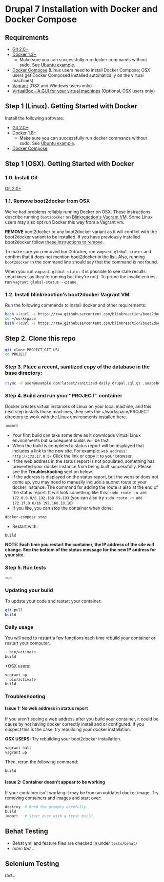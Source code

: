 # Drupal 7 Installation with Docker and Docker Compose

## Requirements
- [Git 2.0+](http://git-scm.com/book/en/v2/Getting-Started-Installing-Git)
- [Docker 1.3+](https://docs.docker.com/installation/)
  - Make sure you can successfully run docker commands without sudo. See [Ubuntu example](https://docs.docker.com/installation/ubuntulinux/#giving-non-root-access).
- [Docker Compose](http://docs.docker.com/compose/) (Linux users need to install Docker Compose; OSX users get Docker Composed installed automatically on the virtual machines)
- [Vagrant](https://www.vagrantup.com) (OSX and Windows users only)
- [VirtualBox - A GUI for your virtual machines](https://www.virtualbox.org/wiki/Downloads) (Optional, OSX users only)

## Step 1 (Linux). Getting Started with Docker

Install the following software:

- [Git 2.0+](http://git-scm.com/book/en/v2/Getting-Started-Installing-Git)
- [Docker 1.8+](https://docs.docker.com/installation/)
  - Make sure you can successfully run docker commands without sudo. See [Ubuntu example](https://docs.docker.com/installation/ubuntulinux/#giving-non-root-access).
- [Docker Compose](http://docs.docker.com/compose/)


## Step 1 (OSX). Getting Started with Docker

### 1.0.  Install Git

[Git 2.0+](http://git-scm.com/book/en/v2/Getting-Started-Installing-Git)

### 1.1. Remove boot2docker from OSX

We've had problems reliably running Docker on OSX. These instructions describe running `boot2docker` on [Blinkreaction's Vagrant VM](https://github.com/blinkreaction/boot2docker-vagrant). Some Linux users may also opt run Docker this way from a Vagrant vm.

**REMOVE** boot2docker or any boot2docker variant as it will conflict with the boot2docker variant to be installed. If you have previously installed boot2docker follow [these instructions to remove](http://therealmarv.com/blog/how-to-fully-uninstall-the-offical-docker-os-x-installation/).

To make sure you removed boot2docker, run `vagrant global-status` and confirm that it does not mention boot2docker in the list. Also, running `boot2docker` in the command line should say that the command is not found.

When you run `vagrant global-status` it is possible to see stale results (machines say they're running but they're not). To prune the invalid entries, run `vagrant global-status --prune`.

### 1.2. Install blinkreaction's boot2docker Vagrant VM

Run the following commands to install docker and other requirements:

``` bash
bash <(curl -s https://raw.githubusercontent.com/blinkreaction/boot2docker-vagrant/master/scripts/presetup-mac.sh)
cd ~/workspace
bash <(curl -s https://raw.githubusercontent.com/blinkreaction/boot2docker-vagrant/master/scripts/setup.sh)
```

## Step 2. Clone this repo

``` bash
git clone PROJECT_GIT_URL
cd PROJECT
```

### Step 3. Place a recent, sanitized copy of the database in the base directory:

``` bash
rsync -P user@example.com:latest/sanitized-daily_drupal.sql.gz .snapshot.sql.gz
```

### Step 4. Build and run your "PROJECT" container

Docker creates virtual instances of Linux on your local machine, and this next step installs those machines, then sets the ~/workspace/PROJECT directory to work with the Linux environments installed here.

``` bash
import
```

- Your first build can take some time as it downloads virtual Linux environments but subsequent builds will be fast.
- When the build is completed a status report will be displayed that includes a link to the new site. For example: `web address: http://172.17.0.5/` Click the link or copy it to your browser.
- If the web address in the status report is not populated, something has prevented your docker instance from being built successfully. Please see the **Troubleshooting** section below.
- If the address is displayed on the status report, but the website does not come up, you may need to manually include a subnet route to your docker instance. The command for adding the route is also at the end of the status report. It will look something like this: `sudo route -n add 172.0.0.0/8 192.168.59.103` (you can also try `sudo route -n add 172.17.0.0/16 192.168.10.10`)
- If you like, you can stop the container when done:

```bash
docker-compose stop
```

- Restart with:

```bash
build
```
**NOTE: Each time you restart the container, the IP address of the site will change. See the bottom of the status message for the new IP address for your site.**

### Step 5. Run tests

``` bash
run
```

### Updating your build

To update your code and restart your container:

``` bash
git pull
build
```

### Daily usage

You will need to restart a few functions each time rebuild your container or restart your computer.

```bash
. bin/activate
build
```

*OSX users:

```bash
vagrant up
. bin/activate
build
```

### Troubleshooting

#### Issue 1: No web address in status report

If you aren't seeing a web address after you build your container, it could be cause by not having docker correctly install and or configured. If you suspect this is the case, try rebuilding your docker installation.

**OSX USERS:** Try rebuilding your boot2docker installation.

```bash
vagrant halt
vagrant up
```

Then, rerun the following command:

```bash
build
```

#### Issue 2: Container doesn't appear to be working

If your container isn't working it may be from an outdated docker image. Try removing containers and images and start over:

``` bash
destroy  # Read the prompts carefully.
build
import   # Start over with a fresh build.
```

## Behat Testing
- Behat yml and feature files are checked in under `tests/behat/`
- _more tbd..._

## Selenium Testing
_tbd..._
